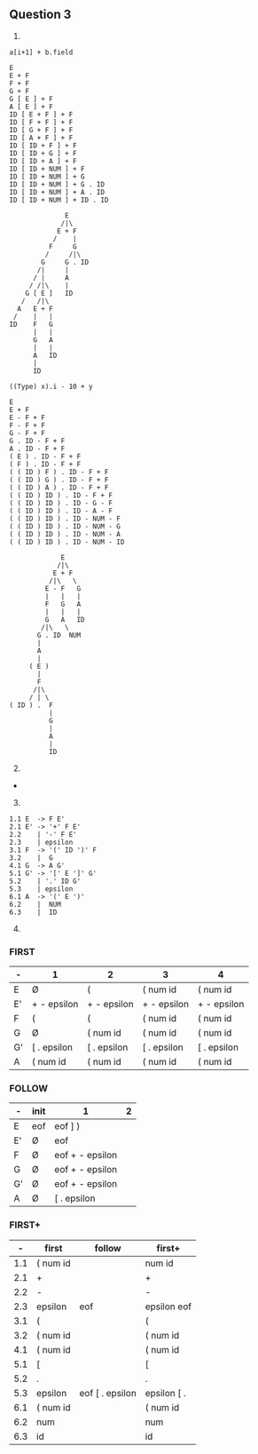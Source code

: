 Question 3
----------

1.

```
a[i+1] + b.field

E
E + F
F + F
G + F
G [ E ] + F
A [ E ] + F
ID [ E + F ] + F
ID [ F + F ] + F
ID [ G + F ] + F
ID [ A + F ] + F
ID [ ID + F ] + F
ID [ ID + G ] + F
ID [ ID + A ] + F
ID [ ID + NUM ] + F
ID [ ID + NUM ] + G
ID [ ID + NUM ] + G . ID
ID [ ID + NUM ] + A . ID
ID [ ID + NUM ] + ID . ID

              E
             /|\
            E + F
           /    |
          F     G
         /     /|\
        G     G . ID
       /|     |
      / |     A
     / /|\    |
    G [ E ]   ID
   /   /|\
  A   E + F
 /    |   |
ID    F   G
      |   |
      G   A
      |   |
      A   ID
      |
      ID
```

```
((Type) x).i - 10 + y

E
E + F
E - F + F
F - F + F
G - F + F
G . ID - F + F
A . ID - F + F
( E ) . ID - F + F
( F ) . ID - F + F
( ( ID ) F ) . ID - F + F
( ( ID ) G ) . ID - F + F
( ( ID ) A ) . ID - F + F
( ( ID ) ID ) . ID - F + F
( ( ID ) ID ) . ID - G - F
( ( ID ) ID ) . ID - A - F
( ( ID ) ID ) . ID - NUM - F
( ( ID ) ID ) . ID - NUM - G
( ( ID ) ID ) . ID - NUM - A
( ( ID ) ID ) . ID - NUM - ID

             E
            /|\
           E + F
          /|\   \
         E - F   G
         |   |   |
         F   G   A
         |   |   |
         G   A   ID
        /|\   \
       G . ID  NUM
       |
       A
       |
     ( E )
       |
       F
      /|\
     / | \
( ID ) .  F
          |
          G
          |
          A
          |
          ID
```

2.

-

3.

```
1.1 E  -> F E'
2.1 E' -> '+' F E'
2.2    | '-' F E'
2.3    | epsilon
3.1 F  -> '(' ID ')' F
3.2    |  G
4.1 G  -> A G'
5.1 G' -> '[' E ']' G'
5.2    | '.' ID G'
5.3    | epsilon
6.1 A  -> '(' E ')'
6.2    |  NUM
6.3    |  ID
```

4.
### FIRST

| - |           1 |           2 |           3 |           4 |
|---|-------------|-------------|-------------|-------------|
| E |           Ø |           ( |    ( num id |    ( num id |  
| E'| + - epsilon | + - epsilon | + - epsilon | + - epsilon |
| F |           ( |           ( |    ( num id |    ( num id |
| G |           Ø |    ( num id |    ( num id |    ( num id |
| G'| [ . epsilon | [ . epsilon | [ . epsilon | [ . epsilon |
| A |    ( num id |    ( num id |    ( num id |    ( num id |

### FOLLOW

| - | init |               1 |           2 |
|---|------|-----------------|-------------|
| E |  eof |         eof ] ) |
| E'|    Ø |             eof |
| F |    Ø | eof + - epsilon |
| G |    Ø | eof + - epsilon |
| G'|    Ø | eof + - epsilon |
| A |    Ø |     [ . epsilon |

### FIRST+

|   - |                  first |      follow | first+
|-----|------------------------|-------------|------
| 1.1 |               ( num id |                 | num id
| 2.1 |                      + |                 | +
| 2.2 |                      - |                 | -
| 2.3 |                epsilon |             eof | epsilon eof
| 3.1 |                      ( |                 | (
| 3.2 |               ( num id |                 | ( num id
| 4.1 |               ( num id |                 | ( num id
| 5.1 |                      [ |                 | [
| 5.2 |                      . |                 | .
| 5.3 |                epsilon | eof [ . epsilon | epsilon [ .
| 6.1 |               ( num id |                 | ( num id
| 6.2 |                    num |                 | num
| 6.3 |                     id |                 | id

